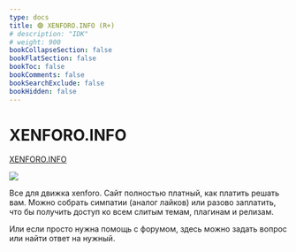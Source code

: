 ```yaml
---
type: docs
title: 🟢 XENFORO.INFO (R+)
# description: "IDK"
# weight: 900
bookCollapseSection: false
bookFlatSection: false
bookToc: false
bookComments: false
bookSearchExclude: false
bookHidden: false
---
```


# XENFORO.INFO

[XENFORO.INFO](https://xenforo.info/?nt)

![](@img/xenforo.info-screenshot.jpg)

Все для движка xenforo. Сайт полностью платный, как платить решать вам. Можно собрать симпатии (аналог лайков) или разово заплатить, что бы получить доступ ко всем слитым темам, плагинам и релизам.

Или если просто нужна помощь с форумом, здесь можно задать вопрос или найти ответ на нужный.
